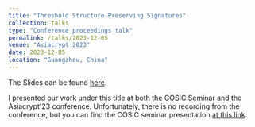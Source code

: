 ```yaml
---
title: "Threshold Structure-Preserving Signatures"
collection: talks
type: "Conference proceedings talk"
permalink: /talks/2023-12-05
venue: "Asiacrypt 2023"
date: 2023-12-05
location: "Guangzhou, China"
---
```


 The Slides can be found <a class="artifact-link" target="_blank" href="{{ base_path }}/files/TSPS.pdf">here</a>.

I presented our work under this title at both the COSIC Seminar and the Asiacrypt'23 conference. Unfortunately, there is no recording from the conference, but you can find the COSIC seminar presentation [at this link](https://www.youtube.com/watch?v=LQzOdGDVI7A&t=525s).